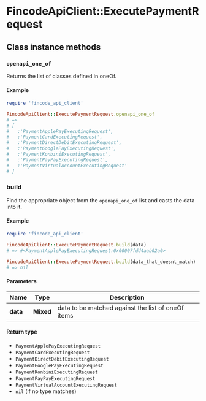 # FincodeApiClient::ExecutePaymentRequest

## Class instance methods

### `openapi_one_of`

Returns the list of classes defined in oneOf.

#### Example

```ruby
require 'fincode_api_client'

FincodeApiClient::ExecutePaymentRequest.openapi_one_of
# =>
# [
#   :'PaymentApplePayExecutingRequest',
#   :'PaymentCardExecutingRequest',
#   :'PaymentDirectDebitExecutingRequest',
#   :'PaymentGooglePayExecutingRequest',
#   :'PaymentKonbiniExecutingRequest',
#   :'PaymentPayPayExecutingRequest',
#   :'PaymentVirtualAccountExecutingRequest'
# ]
```

### build

Find the appropriate object from the `openapi_one_of` list and casts the data into it.

#### Example

```ruby
require 'fincode_api_client'

FincodeApiClient::ExecutePaymentRequest.build(data)
# => #<PaymentApplePayExecutingRequest:0x00007fdd4aab02a0>

FincodeApiClient::ExecutePaymentRequest.build(data_that_doesnt_match)
# => nil
```

#### Parameters

| Name | Type | Description |
| ---- | ---- | ----------- |
| **data** | **Mixed** | data to be matched against the list of oneOf items |

#### Return type

- `PaymentApplePayExecutingRequest`
- `PaymentCardExecutingRequest`
- `PaymentDirectDebitExecutingRequest`
- `PaymentGooglePayExecutingRequest`
- `PaymentKonbiniExecutingRequest`
- `PaymentPayPayExecutingRequest`
- `PaymentVirtualAccountExecutingRequest`
- `nil` (if no type matches)

